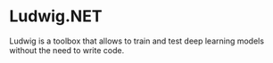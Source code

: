 # Ludwig.NET
Ludwig is a toolbox that allows to train and test deep learning models without the need to write code.
